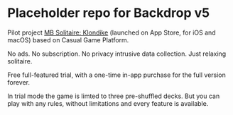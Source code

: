 # Placeholder repo for Backdrop v5

Pilot project [MB Solitaire: Klondike](https://apps.apple.com/se/app/mb-solitaire-klondike/id6473854765?l=en-GB&ct=build) (launched on App Store, for iOS and macOS) based on Casual Game Platform.

No ads. No subscription. No privacy intrusive data collection. Just relaxing solitaire.

Free full-featured trial, with a one-time in-app purchase for the full version forever.

In trial mode the game is limted to three pre-shuffled decks. But you can play with any rules, without limitations and every feature is available.
